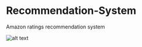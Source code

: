 # Recommendation-System
Amazon ratings recommendation system

![alt text](https://miro.medium.com/max/1200/1*QbBtk_xjwQWDW7aCrmGwfw.jpeg)
